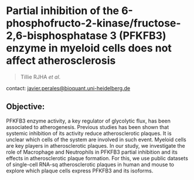 # Partial inhibition of the 6-phosphofructo-2-kinase/fructose-2,6-bisphosphatase 3 (PFKFB3) enzyme in myeloid cells does not affect atherosclerosis
> Tillie RJHA _et al_.

contact: javier.perales@bioquant.uni-heidelberg.de

## Objective:
PFKFB3 enzyme activity, a key regulator of glycolytic flux, has been associated to atherogenesis. 
Previous studies has been shown that systemic inhibition of its activity reduce atherosclerotic plaques. 
It is unclear which cells of the system are involved in such event. Myeloid cells are key players in
atherosclerotic plaques. In our study, we investigate the role of Macrophage and Neutrophils in 
PFKFB3 partial inhibition and its effects in atherosclerotic plaque formation. For this, we use
public datasets of single-cell RNA-sq atherosclerotic plaques in human and mouse to explore which
plaque cells express PFKFB3 and its isoforms.

